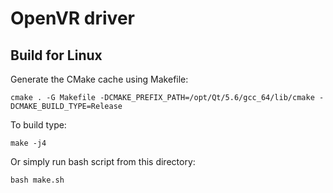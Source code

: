 # OpenVR driver

## Build for Linux

Generate the CMake cache using Makefile:
```
cmake . -G Makefile -DCMAKE_PREFIX_PATH=/opt/Qt/5.6/gcc_64/lib/cmake -DCMAKE_BUILD_TYPE=Release
```

To build type:
```
make -j4
```

Or simply run bash script from this directory:
```
bash make.sh
```